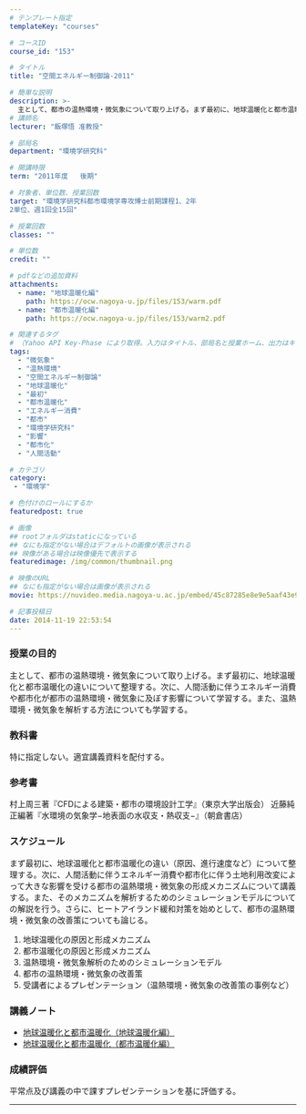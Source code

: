 ```yaml
---
# テンプレート指定
templateKey: "courses"

# コースID
course_id: "153"

# タイトル
title: "空間エネルギー制御論-2011"

# 簡単な説明
description: >-
  主として、都市の温熱環境・微気象について取り上げる。まず最初に、地球温暖化と都市温暖化の違いについて整理する。次に、人間活動に伴うエネルギー消費や都市化が都市の温熱環境・微気象に及ぼす影響について学習する。また、温熱環境・微気象を解析する方法についても学習する。 ....
# 講師名
lecturer: "飯塚悟 准教授"

# 部局名
department: "環境学研究科"

# 開講時限
term: "2011年度	後期"

# 対象者、単位数、授業回数
target: "環境学研究科都市環境学専攻博士前期課程1、2年
2単位、週1回全15回"

# 授業回数
classes: ""

# 単位数
credit: ""

# pdfなどの追加資料
attachments:
  - name: "地球温暖化編" 
    path: https://ocw.nagoya-u.jp/files/153/warm.pdf
  - name: "都市温暖化編" 
    path: https://ocw.nagoya-u.jp/files/153/warm2.pdf

# 関連するタグ
# （Yahoo API Key-Phase により取得。入力はタイトル、部局名と授業ホーム、出力はキーフレーズ（tags））
tags:
  - "微気象"
  - "温熱環境"
  - "空間エネルギー制御論"
  - "地球温暖化"
  - "最初"
  - "都市温暖化"
  - "エネルギー消費"
  - "都市"
  - "環境学研究科"
  - "影響"
  - "都市化"
  - "人間活動"

# カテゴリ
category:
 - "環境学"

# 色付けのロールにするか
featuredpost: true

# 画像
## rootフォルダはstaticになっている
## なにも指定がない場合はデフォルトの画像が表示される
## 映像がある場合は映像優先で表示する
featuredimage: /img/common/thumbnail.png

# 映像のURL
## なにも指定がない場合は画像が表示される
movie: https://nuvideo.media.nagoya-u.ac.jp/embed/45c87285e8e9e5aaf43e9d590b6ae3202bf37054

# 記事投稿日
date: 2014-11-19 22:53:54
---
```


### 授業の目的

主として、都市の温熱環境・微気象について取り上げる。まず最初に、地球温暖化と都市温暖化の違いについて整理する。次に、人間活動に伴うエネルギー消費や都市化が都市の温熱環境・微気象に及ぼす影響について学習する。また、温熱環境・微気象を解析する方法についても学習する。








### 教科書

特に指定しない。適宜講義資料を配付する。

### 参考書

村上周三著『CFDによる建築・都市の環境設計工学』（東京大学出版会）
近藤純正編著『水環境の気象学−地表面の水収支・熱収支−』（朝倉書店）


<h3>スケジュール</h3>
<p>
まず最初に、地球温暖化と都市温暖化の違い（原因、進行速度など）について整理する。次に、人間活動に伴うエネルギー消費や都市化に伴う土地利用改変によって大きな影響を受ける都市の温熱環境・微気象の形成メカニズムについて講義する。また、そのメカニズムを解析するためのシミュレーションモデルについての解説を行う。さらに、ヒートアイランド緩和対策を始めとして、都市の温熱環境・微気象の改善策についても論じる。
</p>
<ol>
<li>地球温暖化の原因と形成メカニズム</li>
<li>都市温暖化の原因と形成メカニズム</li>
<li>温熱環境・微気象解析のためのシミュレーションモデル</li>
<li>都市の温熱環境・微気象の改善策</li>
<li>受講者によるプレゼンテーション（温熱環境・微気象の改善策の事例など）</li>
</ol>


### 講義ノート

* [地球温暖化と都市温暖化（地球温暖化編）](https://ocw.nagoya-u.jp/files/153/warm.pdf) 
* [地球温暖化と都市温暖化（都市温暖化編）](https://ocw.nagoya-u.jp/files/153/warm2.pdf) 





### 成績評価

平常点及び講義の中で課すプレゼンテーションを基に評価する。



-----